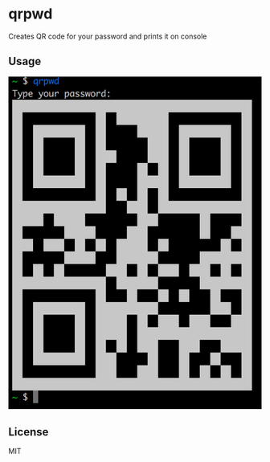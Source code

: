 # qrpwd
Creates QR code for your password and prints it on console

## Usage
![usage](/doc/usage.png)

## License
MIT